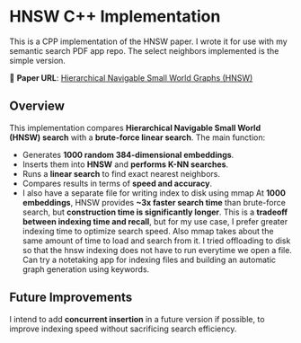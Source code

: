 # HNSW C++ Implementation

This is a CPP implementation of the HNSW paper. I wrote it for use with my semantic search PDF app repo. The select neighbors implemented is the simple version.

📄 **Paper URL**: [Hierarchical Navigable Small World Graphs (HNSW)](https://arxiv.org/pdf/1603.09320)

## Overview

This implementation compares **Hierarchical Navigable Small World (HNSW) search** with a **brute-force linear search**. The main function:
- Generates **1000 random 384-dimensional embeddings**.
- Inserts them into **HNSW** and **performs K-NN searches**.
- Runs a **linear search** to find exact nearest neighbors.
- Compares results in terms of **speed and accuracy**.
- I also have a separate file for writing index to disk using mmap
At **1000 embeddings**, HNSW provides **~3x faster search time** than brute-force search, but **construction time is significantly longer**. This is a **tradeoff between indexing time and recall**, but for my use case, I prefer greater indexing time to optimize search speed.
Also mmap takes about the same amount of time to load and search from it. I
tried offloading to disk so that the hnsw indexing does not have to run
everytime we open a file. Can try a notetaking app for indexing files and
building an automatic graph generation using keywords.
## Future Improvements
I intend to add **concurrent insertion** in a future version if possible, to improve indexing speed without sacrificing search efficiency.

